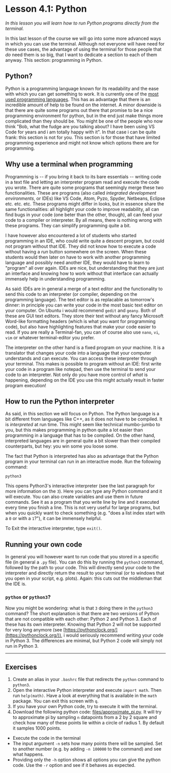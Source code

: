 # Lesson 4.1: Python
*In this lesson you will learn how to run Python programs directly from the terminal.*

In this last lesson of the course we will go into some more advanced ways in which you can use the terminal. Although not everyone will have need for these use cases, the advantage of using the terminal for those people that *do* need them is so big, that I want to dedicate a section to each of them anyway. This section: programming in Python.

## Python?
Python is a programming language known for its readability and the ease with which you can get something to work. It is currently one of the [most used programming languages](https://github.blog/2018-11-15-state-of-the-octoverse-top-programming-languages/). This has as advantage that there is an incredible amount of help to be found on the internet. A minor downside is that there are quite some programs out there that promise to be a nice programming environment for python, but in the end just make things more complicated than they should be. You might be one of the people who now think "Bob, what the fudge are you talking about? I have been using VS Code for years and i am totally happy with it". In that case i can be quite frank: this section is not for you. This section is for those that have limited programming experience and might not know which options there are for programming.

## Why use a terminal when programming
Programming is -- if you bring it back to its bare essentials -- writing code in a text file and letting an interpreter program read and execute the code you wrote. There are quite some programs that seemingly merge these two functionalities. These are programs (also called *integrated development environments*, or IDEs) like VS Code, Atom, Pyzo, Spyder, Netbeans, Eclipse etc. etc. etc. These programs might differ in looks, but in essence share the same functionalities: all highlight your code to improve readability, all can find bugs in your code (one beter than the other, though), all can feed your code to a compiler or interpreter. By all means, there is nothing wrong with these programs. They can simplify programming quite a bit.

I have however also encountered a lot of students who started programming in an IDE, who could write quite a descent program, but could not program without that IDE. They did not know how to execute a code without having a *run* button somewhere on the screen. When these students would then later on have to work with another programming language and possibly need another IDE, they would have to learn to "program" all over again. IDEs are nice, but understanding that they are just an interface and knowing how to work without that interface can actually immensely help in understanding programming.

As said: IDEs are in general a merge of a text editor and the functionality to send this code to an interpreter (or compiler, depending on the programming language). The text editor is as replacable as tomorrow's dinner: in principle you can write your code in the most basic text editor on your computer. On Ubuntu i would recommend `gedit` and `geany`. Both of these are GUI text editors. They store their text without any fancy Microsoft Word-like formatting headers (which is what you want for programming code), but also have highlighting features that make your code easier to read. If you are really a Terminal-fan, you can of course also use `nano`, `vi`, `vim` or whatever terminal-editor you prefer.

The interpreter on the other hand is a fixed program on your machine. It is a translator that changes your code into a language that your computer understands and can execute. You can access these interpreter through your terminal. This makes is possible to program without an IDE: first write your code in a program like notepad, then use the terminal to send your code to an interpreter. Not only do you have more control of *what* is happening, depending on the IDE you use this might actually result in faster program execution!

## How to run the Python interpreter
As said, in this section we will focus on Python. The Python language is a bit different from languages like C++, as it does not have to be compiled. It is *interpreted* at run time. This might seem like technical mumbo-jumbo to you, but this makes programming in python quite a lot easier than programming in a language that has to be compiled. On the other hand, interpreted languages are in general quite a bit slower than their compiled counterparts, but hey: you win some you loose some.

The fact that Python is interpreted has also as advantage that the Python program in your terminal can run in an interactive mode. Run the following command:

```
python3
```

This opens Python3's interactive interpreter (see the last paragraph for more information on the `3`). Here you can type any Python command and it will execute. You can also create variables and use them in future commands. See it as a program that you write line by line and it executed every time you finish a line. This is not very useful for large programs, but when you quickly want to check something (e.g. "does a list index start with a `0` or with a `1`?"), it can be immensely helpful.

To Exit the interactive interpreter, type `exit()`.

## Running your own code
In general you will however want to run code that you stored in a specific file (in general a `.py` file). You can do this by running the `python3` command, followed by the path to your code. This will directly send your code to the interpreter and directly return the result to your terminal (or to windows that you open in your script, e.g. plots). Again: this cuts out the middleman that the IDE is.

### `python` or `python3`?
Now you might be wondering: what is that `3` doing there in the `python3` command? The short explanation is that there are two versions of Python that are not compatible with each other: Python 2 and Python 3. Each of these has its own interpreter. Knowing that Python 2 will not be supported for very long anymore (see [https://pythonclock.org/](https://pythonclock.org/)), i would seriously recommend writing your code in Python 3. The differences are minimal, but Python 2 code will simply not run in Python 3.

---
## Exercises
1. Create an alias in your `.bashrc` file that redirects the `python` command to `python3`.
2. Open the interactive Python interpreter and execute `import math`. Then run `help(math)`. Have a look at everything that is available in the `math` package. You can exit this screen with `q`.
3. If you have your own Python code, try to execute it with the terminal.
4. Download the following python code: [files/approximate_pi.py](files/approximate_pi.py). It will try to approximate pi by sampling `n` datapoints from a 2 by 2 square and check how many of these points lie within a circle of radius 1. By default it samples 1000 points.
  - Execute the code in the terminal
  - The input argument `-n` sets how many points there will be sampled. Set to another number (e.g. by adding `-n 100000` to the command) and see what happens.
  - Providing only the `-h` option shows all options you can give the python code. Use the `-r` option and see if it behaves as expected.
